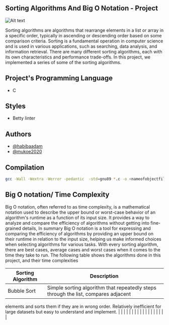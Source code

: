 ## Sorting Algorithms And Big O Notation - Project

![Alt text](https://embed-ssl.wistia.com/deliveries/70d6f4e10e2badb5ef394f00c17ad2bc1c14f6e7.jpg)

Sorting algorithms are algorithms that rearrange elements in a list or array in a specific order, typically in ascending or descending order based on some comparison criteria. Sorting is a fundamental operation in computer science and is used in various applications, such as searching, data analysis, and information retrieval. There are many different sorting algorithms, each with its own characteristics and performance trade-offs. In this project, we implemented a series of some of the sorting algorithms.

## Project's Programming Language
* C 

## Styles
* Betty linter

## Authors

- [@habibaadam](https://www.github.com/habibaadam)
- [@mukoe2020](https://www.github.com/mukoe2020)

## Compilation

```bash
gcc -Wall -Wextra -Werror -pedantic  -std=gnu89 *.c -o <nameofobjectfile>
```

## Big O notation/ Time Complexity
Big O notation, often referred to as time complexity, is a mathematical notation used to describe the upper bound or worst-case behavior of an algorithm's runtime as a function of its input size. It provides a way to analyze and compare the efficiency of algorithms without getting into fine-grained details, In summary
Big O notation is a tool for expressing and comparing the efficiency of algorithms by providing an upper bound on their runtime in relation to the input size, helping us make informed choices when selecting algorithms for various tasks. With every sorting algorithm, there are best cases, average cases and worst cases when it comes to the time they take to run. The following table shows the algorithms done in this project, and their time complexities

Sorting Algorithm   | Description
------------------- |-----------------------------
Bubble Sort         |Simple sorting algorithm that repeatedly steps through the list, compares adjacent
elements and sorts them if they are in wrong order.
Relatively inefficient for large datasets but easy to understand and implement.
                    |
                    |
                    |
                    |
                    |
                    |
                    |
                    |
                    |
                    |
                    |
                    |
                    |
                    |
                    |
                    |
                    |
                    |